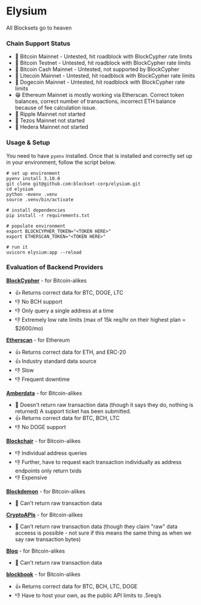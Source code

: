 # Elysium 

All Blocksets go to heaven

### Chain Support Status

- 🤷 Bitcoin Mainnet - Untested, hit roadblock with BlockCypher rate limits
- 🤷 Bitcoin Testnet - Untested, hit roadblock with BlockCypher rate limits
- 🤷 Bitcoin Cash Mainnet - Untested, not supported by BlockCypher
- 🤷 Litecoin Mainnet - Untested, hit roadblock with BlockCypher rate limits
- 🤷 Dogecoin Mainnet  - Untested, hit roadblock with BlockCypher rate limits
- 😁 Ethereum Mainnet is mostly working via Etherscan. Correct token balances, correct number of transactions, 
  incorrect ETH balance because of fee calculation issue.
- 🙅 Ripple Mainnet not started
- 🙅 Tezos Mainnet not started
- 🙅 Hedera Mainnet not started

### Usage & Setup

You need to have `pyenv` installed. Once that is installed and correctly set up in your environment, follow the
script below. 

```shell
# set up environment
pyenv install 3.10.0
git clone git@github.com:blockset-corp/elysium.git
cd elysium
python -mvenv .venv
source .venv/bin/activate

# install dependencies
pip install -r requirements.txt

# populate environment
export BLOCKCYPHER_TOKEN="<TOKEN HERE>"
export ETHERSCAN_TOKEN="<TOKEN HERE>"

# run it
uvicorn elysium:app --reload
```

### Evaluation of Backend Providers

**[BlockCypher](https://www.blockcypher.com)** - for Bitcoin-alikes
  * 👍 Returns correct data for BTC, DOGE, LTC
  * 👎 No BCH support
  * 👎 Only query a single address at a time
  * 👎 Extremely low rate limits (max of 15k req/hr on their highest plan = $2600/mo)

**[Etherscan](https://etherscan.io)** - for Ethereum
  * 👍 Returns correct data for ETH, and ERC-20
  * 👍 Industry standard data source 
  * 👎 Slow
  * 👎 Frequent downtime

**[Amberdata](https://amberdata.io)** - for Bitcoin-alikes
  * 🚫 Doesn't return raw transaction data (though it says they do, nothing is returned) 
    A support ticket has been submitted.
  * 👍 Returns correct data for BTC, BCH, LTC
  * 👎 No DOGE support

**[Blockchair](https://blockchair.com)** - for Bitcoin-alikes
  * 👎 Individual address queries
  * 👎 Further, have to request each transaction individually as address endpoints only return txids
  * 👎 Expensive

**[Blockdemon](https://blockdaemon.com/)** - for Bitcoin-alikes
  * 🚫 Can't return raw transaction data

**[CryptoAPIs](https://cryptoapis.io/products/blockchain-data)** - for Bitcoin-alikes
  * 🚫 Can't return raw transaction data (though they claim "raw" data acceess is possible - 
      not sure if this means the same thing as when we say raw transaction bytes)

**[Bloq](https://www.bloq.com/)** - for Bitcoin-alikes
  * 🚫 Can't return raw transaction data

**[blockbook](https://github.com/trezor/blockbook)** - for Bitcoin-alikes
  * 👍 Returns correct data for BTC, BCH, LTC, DOGE
  * 👎 Have to host your own, as the public API limits to .5req/s